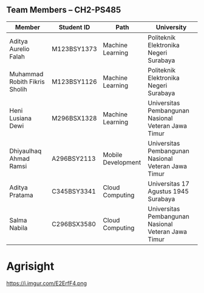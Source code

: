 ## Team Members – CH2-PS485
| Member    | Student ID    | Path    | University    |
|------------|------------|------------|------------|
| Aditya Aurelio Falah   | M123BSY1373      | Machine Learning     | Politeknik Elektronika Negeri Surabaya     |
| Muhammad Robith Fikris Sholih    | M123BSY1126     | Machine Learning     | Politeknik Elektronika Negeri Surabaya     |
| Heni Lusiana Dewi    | M296BSX1328     | Machine Learning     | Universitas Pembangunan Nasional Veteran Jawa Timur     |
| Dhiyaulhaq Ahmad Ramsi    | A296BSY2113    | Mobile Development    | Universitas Pembangunan Nasional Veteran Jawa Timur    |
| Aditya Pratama    | C345BSY3341    | Cloud Computing    | Universitas 17 Agustus 1945 Surabaya    |
| Salma Nabila    | C296BSX3580    | Cloud Computing    | Universitas Pembangunan Nasional Veteran Jawa Timur    |

# Agrisight
https://i.imgur.com/E2ErfF4.png
